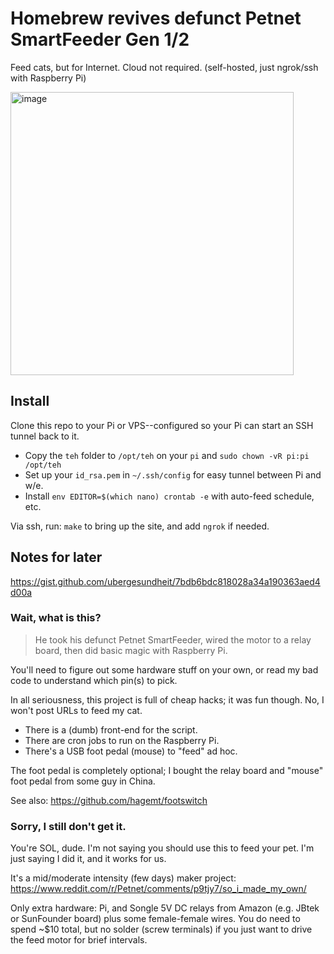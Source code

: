 # Homebrew revives defunct Petnet SmartFeeder Gen 1/2

Feed cats, but for Internet. Cloud not required. (self-hosted, just ngrok/ssh with Raspberry Pi)

<img width="453" alt="image" src="https://user-images.githubusercontent.com/593274/130391582-253bd6c1-1b51-408f-b308-0bfefbfa7067.png">

## Install

Clone this repo to your Pi or VPS--configured so your Pi can start an SSH tunnel back to it.

* Copy the `teh` folder to `/opt/teh` on your `pi` and `sudo chown -vR pi:pi /opt/teh`
* Set up your `id_rsa.pem` in `~/.ssh/config` for easy tunnel between Pi and w/e.
* Install `env EDITOR=$(which nano) crontab -e` with auto-feed schedule, etc.

Via ssh, run: `make` to bring up the site, and add `ngrok` if needed.

## Notes for later

https://gist.github.com/ubergesundheit/7bdb6bdc818028a34a190363aed4d00a

### Wait, what is this?

> He took his defunct Petnet SmartFeeder, wired the motor to a relay board, then did basic magic with Raspberry Pi.

You'll need to figure out some hardware stuff on your own, or read my bad code to understand which pin(s) to pick.

In all seriousness, this project is full of cheap hacks; it was fun though. No, I won't post URLs to feed my cat.

* There is a (dumb) front-end for the script.
* There are cron jobs to run on the Raspberry Pi.
* There's a USB foot pedal (mouse) to "feed" ad hoc.

The foot pedal is completely optional; I bought the relay board and "mouse" foot pedal from some guy in China.

See also: https://github.com/hagemt/footswitch

### Sorry, I still don't get it.

You're SOL, dude. I'm not saying you should use this to feed your pet. I'm just saying I did it, and it works for us.

It's a mid/moderate intensity (few days) maker project: https://www.reddit.com/r/Petnet/comments/p9tjy7/so_i_made_my_own/

Only extra hardware: Pi, and Songle 5V DC relays from Amazon (e.g. JBtek or SunFounder board) plus some female-female wires. You do need to spend ~$10 total, but no solder (screw terminals) if you just want to drive the feed motor for brief intervals.
